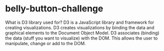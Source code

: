 # belly-button-challenge


What is D3 library used for?
D3 is a JavaScript library and framework for creating visualizations. D3 creates visualizations by binding the data and graphical elements to the Document Object Model. D3 associates (binding) the data (stuff you want to visualize) with the DOM. This allows the user to manipulate, change or add to the DOM.
